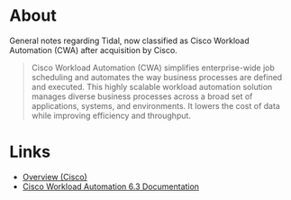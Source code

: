 # About

General notes regarding Tidal, now classified as Cisco Workload Automation (CWA) after acquisition by Cisco. 

>Cisco Workload Automation (CWA) simplifies enterprise-wide job scheduling and automates the way business processes 
are defined and executed. This highly scalable workload automation solution manages diverse business processes 
across a broad set of applications, systems, and environments. It lowers the cost of data while improving 
efficiency and throughput.

# Links

* [Overview (Cisco)](http://www.cisco.com/c/en/us/products/analytics-automation-software/tidal-enterprise-scheduler/index.html#)
* [Cisco Workload Automation 6.3 Documentation](http://www.cisco.com/c/en/us/td/docs/net_mgmt/datacenter_mgmt/workload_auto/6-3/documentation/overview/Cisco_CWA_6_3_Documentation_Overview.html)
